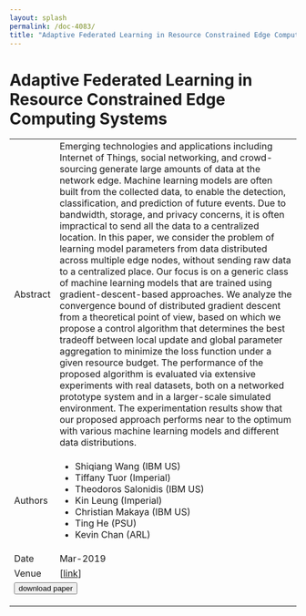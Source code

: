 ```yaml
---
layout: splash
permalink: /doc-4083/
title: "Adaptive Federated Learning in Resource Constrained Edge Computing Systems"
---
```


# Adaptive Federated Learning in Resource Constrained Edge Computing Systems

<table>
    <tbody>
    <tr>
        <td>Abstract</td>
        <td>Emerging technologies and applications including Internet of Things, social networking, and crowd-sourcing generate large amounts of data at the network edge. Machine learning models are often built from the collected data, to enable the detection, classification, and prediction of future events. Due to bandwidth, storage, and privacy concerns, it is often impractical to send all the data to a centralized location. In this paper, we consider the problem of learning model parameters from data distributed across multiple edge nodes, without sending raw data to a centralized place. Our focus is on a generic class of machine learning models that are trained using gradient-descent-based approaches. We analyze the convergence bound of distributed gradient descent from a theoretical point of view, based on which we propose a control algorithm that determines the best tradeoff between local update and global parameter aggregation to minimize the loss function under a given resource budget. The performance of the proposed algorithm is evaluated via extensive experiments with real datasets, both on a networked prototype system and in a larger-scale simulated environment. The experimentation results show that our proposed approach performs near to the optimum with various machine learning models and different data distributions.</td>
    </tr>
    <tr>
        <td>Authors</td>
        <td>
            <ul>
                <li>Shiqiang Wang (IBM US)</li>
                <li>Tiffany Tuor (Imperial)</li>
                <li>Theodoros Salonidis (IBM US)</li>
                <li>Kin Leung (Imperial)</li>
                <li>Christian Makaya (IBM US)</li>
                <li>Ting He (PSU)</li>
                <li>Kevin Chan (ARL)</li>
            </ul>
        </td>
    </tr>
    <tr>
        <td>Date</td>
        <td>Mar-2019</td>
    </tr>
    <tr>
        <td>Venue</td>
        <td> [<a href="https://ieeexplore.ieee.org/document/8664630">link</a>]</td>
    </tr>
        <tr>
            <td colspan="2">
                <form method="get" action="https://ibm.box.com/v/doc-4083-paper">
                    <button type="submit">download paper</button>
                </form>
            </td>
        </tr>
    </tbody>
</table>
